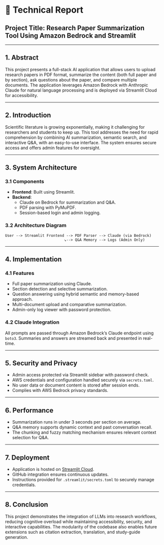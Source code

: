 # 📝 Technical Report

## Project Title: Research Paper Summarization Tool Using Amazon Bedrock and Streamlit

---

## 1. Abstract

This project presents a full-stack AI application that allows users to upload research papers in PDF format, summarize the content (both full paper and by section), ask questions about the paper, and compare multiple documents. The application leverages Amazon Bedrock with Anthropic Claude for natural language processing and is deployed via Streamlit Cloud for accessibility.

---

## 2. Introduction

Scientific literature is growing exponentially, making it challenging for researchers and students to keep up. This tool addresses the need for rapid comprehension by combining AI summarization, semantic search, and interactive Q&A, with an easy-to-use interface. The system ensures secure access and offers admin features for oversight.

---

## 3. System Architecture

### 3.1 Components
- **Frontend**: Built using Streamlit.
- **Backend**:
  - Claude on Bedrock for summarization and Q&A.
  - PDF parsing with PyMuPDF.
  - Session-based login and admin logging.

### 3.2 Architecture Diagram
```
User --> Streamlit Frontend --> PDF Parser --> Claude (via Bedrock)
                           ↘--> Q&A Memory --> Logs (Admin Only)
```

---

## 4. Implementation

### 4.1 Features
- Full paper summarization using Claude.
- Section detection and selective summarization.
- Question answering using hybrid semantic and memory-based approach.
- Multi-document upload and comparative summarization.
- Admin-only log viewer with password protection.

### 4.2 Claude Integration
All prompts are passed through Amazon Bedrock’s Claude endpoint using `boto3`. Summaries and answers are streamed back and presented in real-time.

---

## 5. Security and Privacy

- Admin access protected via Streamlit sidebar with password check.
- AWS credentials and configuration handled securely via `secrets.toml`.
- No user data or document content is stored after session ends.
- Complies with AWS Bedrock privacy standards.

---

## 6. Performance

- Summarization runs in under 3 seconds per section on average.
- Q&A memory supports dynamic context and past conversation recall.
- The chunking and fuzzy matching mechanism ensures relevant context selection for Q&A.

---

## 7. Deployment

- Application is hosted on [Streamlit Cloud](https://streamlit.io/cloud).
- GitHub integration ensures continuous updates.
- Instructions provided for `.streamlit/secrets.toml` to securely manage credentials.

---

## 8. Conclusion

This project demonstrates the integration of LLMs into research workflows, reducing cognitive overload while maintaining accessibility, security, and interactive capabilities. The modularity of the codebase also enables future extensions such as citation extraction, translation, and study-guide generation.